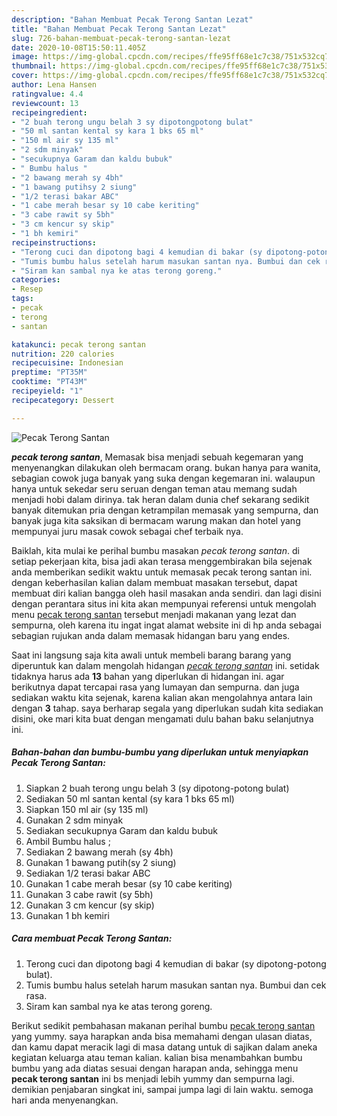 ```yaml
---
description: "Bahan Membuat Pecak Terong Santan Lezat"
title: "Bahan Membuat Pecak Terong Santan Lezat"
slug: 726-bahan-membuat-pecak-terong-santan-lezat
date: 2020-10-08T15:50:11.405Z
image: https://img-global.cpcdn.com/recipes/ffe95ff68e1c7c38/751x532cq70/pecak-terong-santan-foto-resep-utama.jpg
thumbnail: https://img-global.cpcdn.com/recipes/ffe95ff68e1c7c38/751x532cq70/pecak-terong-santan-foto-resep-utama.jpg
cover: https://img-global.cpcdn.com/recipes/ffe95ff68e1c7c38/751x532cq70/pecak-terong-santan-foto-resep-utama.jpg
author: Lena Hansen
ratingvalue: 4.4
reviewcount: 13
recipeingredient:
- "2 buah terong ungu belah 3 sy dipotongpotong bulat"
- "50 ml santan kental sy kara 1 bks 65 ml"
- "150 ml air sy 135 ml"
- "2 sdm minyak"
- "secukupnya Garam dan kaldu bubuk"
- " Bumbu halus "
- "2 bawang merah sy 4bh"
- "1 bawang putihsy 2 siung"
- "1/2 terasi bakar ABC"
- "1 cabe merah besar sy 10 cabe keriting"
- "3 cabe rawit sy 5bh"
- "3 cm kencur sy skip"
- "1 bh kemiri"
recipeinstructions:
- "Terong cuci dan dipotong bagi 4 kemudian di bakar (sy dipotong-potong bulat)."
- "Tumis bumbu halus setelah harum masukan santan nya. Bumbui dan cek rasa."
- "Siram kan sambal nya ke atas terong goreng."
categories:
- Resep
tags:
- pecak
- terong
- santan

katakunci: pecak terong santan 
nutrition: 220 calories
recipecuisine: Indonesian
preptime: "PT35M"
cooktime: "PT43M"
recipeyield: "1"
recipecategory: Dessert

---
```



![Pecak Terong Santan](https://img-global.cpcdn.com/recipes/ffe95ff68e1c7c38/751x532cq70/pecak-terong-santan-foto-resep-utama.jpg)

<b><i>pecak terong santan</i></b>, Memasak bisa menjadi sebuah kegemaran yang menyenangkan dilakukan oleh bermacam orang. bukan hanya para wanita, sebagian cowok juga banyak yang suka dengan kegemaran ini. walaupun hanya untuk sekedar seru seruan dengan teman atau memang sudah menjadi hobi dalam dirinya. tak heran dalam dunia chef sekarang sedikit banyak ditemukan pria dengan ketrampilan memasak yang sempurna, dan banyak juga kita saksikan di bermacam warung makan dan hotel yang mempunyai juru masak cowok sebagai chef terbaik nya.



Baiklah, kita mulai ke perihal bumbu masakan <i>pecak terong santan</i>. di setiap pekerjaan kita, bisa jadi akan terasa menggembirakan bila sejenak anda memberikan sedikit waktu untuk memasak pecak terong santan ini. dengan keberhasilan kalian dalam membuat masakan tersebut, dapat membuat diri kalian bangga oleh hasil masakan anda sendiri. dan lagi disini dengan perantara situs ini kita akan mempunyai referensi untuk mengolah menu <u>pecak terong santan</u> tersebut menjadi makanan yang lezat dan sempurna, oleh karena itu ingat ingat alamat website ini di hp anda sebagai sebagian rujukan anda dalam memasak hidangan baru yang endes.


Saat ini langsung saja kita awali untuk membeli barang barang yang diperuntuk kan dalam mengolah hidangan <u><i>pecak terong santan</i></u> ini. setidak tidaknya harus ada <b>13</b> bahan yang diperlukan di hidangan ini. agar berikutnya dapat tercapai rasa yang lumayan dan sempurna. dan juga sediakan waktu kita sejenak, karena kalian akan mengolahnya antara lain dengan <b>3</b> tahap. saya berharap segala yang diperlukan sudah kita sediakan disini, oke mari kita buat dengan mengamati dulu bahan baku selanjutnya ini.

<!--inarticleads1-->

##### Bahan-bahan dan bumbu-bumbu yang diperlukan untuk menyiapkan Pecak Terong Santan:

1. Siapkan 2 buah terong ungu belah 3 (sy dipotong-potong bulat)
1. Sediakan 50 ml santan kental (sy kara 1 bks 65 ml)
1. Siapkan 150 ml air (sy 135 ml)
1. Gunakan 2 sdm minyak
1. Sediakan secukupnya Garam dan kaldu bubuk
1. Ambil  Bumbu halus ;
1. Sediakan 2 bawang merah (sy 4bh)
1. Gunakan 1 bawang putih(sy 2 siung)
1. Sediakan 1/2 terasi bakar ABC
1. Gunakan 1 cabe merah besar (sy 10 cabe keriting)
1. Gunakan 3 cabe rawit (sy 5bh)
1. Gunakan 3 cm kencur (sy skip)
1. Gunakan 1 bh kemiri




<!--inarticleads2-->

##### Cara membuat Pecak Terong Santan:

1. Terong cuci dan dipotong bagi 4 kemudian di bakar (sy dipotong-potong bulat).
1. Tumis bumbu halus setelah harum masukan santan nya. Bumbui dan cek rasa.
1. Siram kan sambal nya ke atas terong goreng.




Berikut sedikit pembahasan makanan perihal bumbu <u>pecak terong santan</u> yang yummy. saya harapkan anda bisa memahami dengan ulasan diatas, dan kamu dapat meracik lagi di masa datang untuk di sajikan dalam aneka kegiatan keluarga atau teman kalian. kalian bisa menambahkan bumbu bumbu yang ada diatas sesuai dengan harapan anda, sehingga menu <b>pecak terong santan</b> ini bs menjadi lebih yummy dan sempurna lagi. demikian penjabaran singkat ini, sampai jumpa lagi di lain waktu. semoga hari anda menyenangkan.

